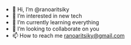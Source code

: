 - 👋 Hi, I’m @ranoaritsiky
- 👀 I’m interested in new tech
- 🌱 I’m currently learning everything
- 💞️ I’m looking to collaborate on you
- 📫 How to reach me ranoaritsiky@gmail.com

<!---
ranoaritsiky/ranoaritsiky is a ✨ special ✨ repository because its `README.md` (this file) appears on your GitHub profile.
You can click the Preview link to take a look at your changes.
--->
